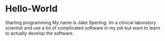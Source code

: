 # Hello-World
Starting programming
My name is Jake Sperling. Im a clinical laboratory scientist and use a lot of complicated software in my job but want to learn to actually develop the software.
